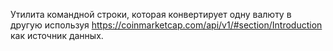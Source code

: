 Утилита командной строки, которая конвертирует одну валюту в другую используя
https://coinmarketcap.com/api/v1/#section/Introduction как источник данных.
